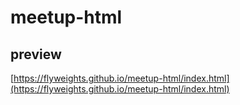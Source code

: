 # meetup-html
## preview
[https://flyweights.github.io/meetup-html/index.html](https://flyweights.github.io/meetup-html/index.html)
